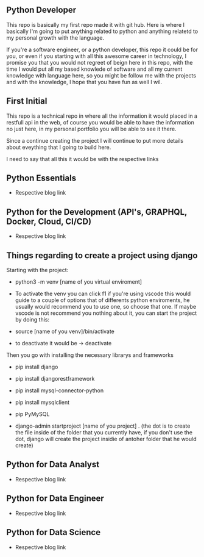 ## Python Developer

This repo is basically my first repo made it with git hub. Here is where I basically I'm going to put anything related to python and anything relatetd to my personal growth with the language.

If you're a software engineer, or a python developer, this repo it could be for you, or even if you starting with all this awesome career in technology, I promise you that you would not regreet of beign here in this repo, with the time I would put all my based knowlede of software and all my current knowledge with language here, so you might be follow me with the projects and with the knowledge, I hope that you have fun as well I wil.

## First Initial

This repo is a technical repo in where all the information it would placed in a restfull api in the web, of course you would be able to have the information no just here, in my personal portfolio you will be able to see it there.

Since a continue creating the project I will continue to put more details about eveything that I going to build here.

I need to say that all this it would be with the respective links

## Python Essentials

- Respective blog link

## Python for the Development (API's, GRAPHQL, Docker, Cloud, CI/CD)

- Respective blog link

## Things regarding to create a project using django

Starting with the project:

- python3 -m venv [name of you virtual enviroment]

- To activate the venv you can click f1 if you're using vscode this would guide to a couple of options that of differents python enviroments, he usually would recommend you to use one, so choose that one. If maybe vscode is not recommend you nothing about it, you can start the project by doing this:

- source [name of you venv]/bin/activate
- to deactivate it would be -> deactivate

Then you go with installing the necessary librarys and frameworks

- pip install django
- pip install djangorestframework
- pip install mysql-connector-python
- pip install mysqlclient
- pip PyMySQL

- django-admin startproject [name of you project] . (the dot is to create the file inside of the folder that you currently have, if you don't use the dot, django will create the project insidie of antoher folder that he would create)

## Python for Data Analyst

- Respective blog link

## Python for Data Engineer

- Respective blog link

## Python for Data Science

- Respective blog link
